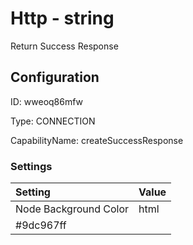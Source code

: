 # Http - string 
Return Success Response
## Configuration
ID:  wweoq86mfw

Type: CONNECTION 

CapabilityName: createSuccessResponse

### Settings
| Setting | Value  |
| :------------------------ | ---------------------------------------- |
| Node Background Color | html 
#9dc967ff | 






